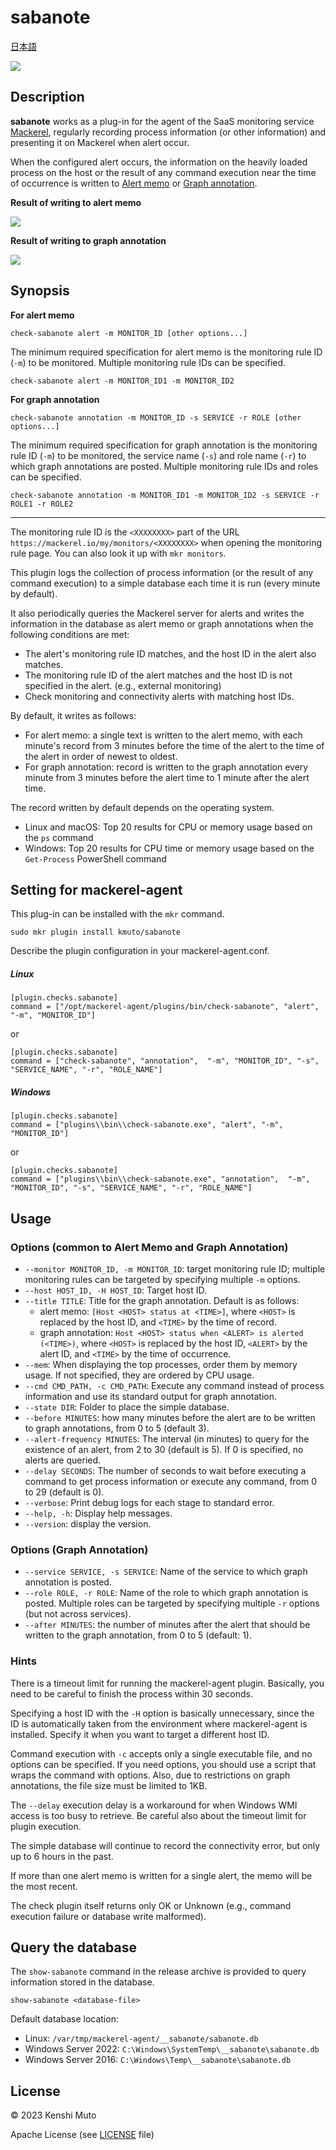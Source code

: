 # sabanote

[日本語](README-ja.md)

![](sabanote.png)

## Description

**sabanote** works as a plug-in for the agent of the SaaS monitoring service [Mackerel](https://mackerel.io), regularly recording process information (or other information) and presenting it on Mackerel when alert occur.

When the configured alert occurs, the information on the heavily loaded process on the host or the result of any command execution near the time of occurrence  is written to [Alert memo](https://mackerel.io/blog/entry/weekly/20160909) or [Graph annotation](https://mackerel.io/docs/entry/howto/view-graphs#graph-annotations).

**Result of writing to alert memo**

![](alert.png)

**Result of writing to graph annotation**

![](graph.png)

## Synopsis
**For alert memo**
```
check-sabanote alert -m MONITOR_ID [other options...]
```

The minimum required specification for alert memo is the monitoring rule ID (`-m`) to be monitored. Multiple monitoring rule IDs can be specified.

```
check-sabanote alert -m MONITOR_ID1 -m MONITOR_ID2
```

**For graph annotation**
```
check-sabanote annotation -m MONITOR_ID -s SERVICE -r ROLE [other options...]
```

The minimum required specification for graph annotation is the monitoring rule ID (`-m`) to be monitored, the service name (`-s`) and role name (`-r`) to which graph annotations are posted. Multiple monitoring rule IDs and roles can be specified.

```
check-sabanote annotation -m MONITOR_ID1 -m MONITOR_ID2 -s SERVICE -r ROLE1 -r ROLE2
```

----

The monitoring rule ID is the `<XXXXXXXX>` part of the URL `https://mackerel.io/my/monitors/<XXXXXXXX>` when opening the monitoring rule page. You can also look it up with `mkr monitors`.

This plugin logs the collection of process information (or the result of any command execution) to a simple database each time it is run (every minute by default).

It also periodically queries the Mackerel server for alerts and writes the information in the database as alert memo or graph annotations when the following conditions are met:

- The alert's monitoring rule ID matches, and the host ID in the alert also matches.
- The monitoring rule ID of the alert matches and the host ID is not specified in the alert. (e.g., external monitoring)
- Check monitoring and connectivity alerts with matching host IDs.

By default, it writes as follows:

- For alert memo: a single text is written to the alert memo, with each minute's record from 3 minutes before the time of the alert to the time of the alert in order of newest to oldest.
- For graph annotation: record is written to the graph annotation every minute from 3 minutes before the alert time to 1 minute after the alert time.

The record written by default depends on the operating system.

- Linux and macOS: Top 20 results for CPU or memory usage based on the `ps` command
- Windows: Top 20 results for CPU time or memory usage based on the `Get-Process` PowerShell command

## Setting for mackerel-agent
This plug-in can be installed with the `mkr` command.

```
sudo mkr plugin install kmuto/sabanote
```

Describe the plugin configuration in your mackerel-agent.conf.

##### Linux
```
[plugin.checks.sabanote]
command = ["/opt/mackerel-agent/plugins/bin/check-sabanote", "alert", "-m", "MONITOR_ID"]
```

or

```
[plugin.checks.sabanote]
command = ["check-sabanote", "annotation",  "-m", "MONITOR_ID", "-s", "SERVICE_NAME", "-r", "ROLE_NAME"]
```

##### Windows
```
[plugin.checks.sabanote]
command = ["plugins\\bin\\check-sabanote.exe", "alert", "-m", "MONITOR_ID"]
```

or

```
[plugin.checks.sabanote]
command = ["plugins\\bin\\check-sabanote.exe", "annotation",  "-m", "MONITOR_ID", "-s", "SERVICE_NAME", "-r", "ROLE_NAME"]
```

## Usage
### Options (common to Alert Memo and Graph Annotation)
- `--monitor MONITOR_ID, -m MONITOR_ID`: target monitoring rule ID; multiple monitoring rules can be targeted by specifying multiple `-m` options.
- `--host HOST_ID, -H HOST_ID`: Target host ID.
- `--title TITLE`: Title for the graph annotation. Default is as follows:
  - alert memo: `[Host <HOST> status at <TIME>]`, where `<HOST>` is replaced by the host ID, and `<TIME>` by the time of record.
  - graph annotation: `Host <HOST> status when <ALERT> is alerted (<TIME>)`, where `<HOST>` is replaced by the host ID, `<ALERT>` by the alert ID, and `<TIME>` by the time of occurrence.
- `--mem`: When displaying the top processes, order them by memory usage. If not specified, they are ordered by CPU usage.
- `--cmd CMD_PATH, -c CMD_PATH`: Execute any command instead of process information and use its standard output for graph annotation.
- `--state DIR`: Folder to place the simple database.
- `--before MINUTES`: how many minutes before the alert are to be written to graph annotations, from 0 to 5 (default 3).
- `--alert-frequency MINUTES`: The interval (in minutes) to query for the existence of an alert, from 2 to 30 (default is 5). If 0 is specified, no alerts are queried.
- `--delay SECONDS`: The number of seconds to wait before executing a command to get process information or execute any command, from 0 to 29 (default is 0).
- `--verbose`: Print debug logs for each stage to standard error.
- `--help, -h`: Display help messages.
- `--version`: display the version.

### Options (Graph Annotation)
- `--service SERVICE, -s SERVICE`: Name of the service to which graph annotation is posted.
- `--role ROLE, -r ROLE`: Name of the role to which graph annotation is posted. Multiple roles can be targeted by specifying multiple `-r` options (but not across services).
- `--after MINUTES`: the number of minutes after the alert that should be written to the graph annotation, from 0 to 5 (default: 1).

### Hints
There is a timeout limit for running the mackerel-agent plugin. Basically, you need to be careful to finish the process within 30 seconds.

Specifying a host ID with the `-H` option is basically unnecessary, since the ID is automatically taken from the environment where mackerel-agent is installed. Specify it when you want to target a different host ID.

Command execution with `-c` accepts only a single executable file, and no options can be specified. If you need options, you should use a script that wraps the command with options. Also, due to restrictions on graph annotations, the file size must be limited to 1KB.

The `--delay` execution delay is a workaround for when Windows WMI access is too busy to retrieve. Be careful also about the timeout limit for plugin execution.

The simple database will continue to record the connectivity error, but only up to 6 hours in the past.

If more than one alert memo is written for a single alert, the memo will be the most recent.

The check plugin itself returns only OK or Unknown (e.g., command execution failure or database write malformed).

## Query the database

The `show-sabanote` command in the release archive is provided to query information stored in the database.

```
show-sabanote <database-file>
```

Default database location:

- Linux: `/var/tmp/mackerel-agent/__sabanote/sabanote.db`
- Windows Server 2022: `C:\Windows\SystemTemp\__sabanote\sabanote.db`
- Windows Server 2016: `C:\Windows\Temp\__sabanote\sabanote.db`

## License
© 2023 Kenshi Muto

Apache License (see [LICENSE](LICENSE) file)
